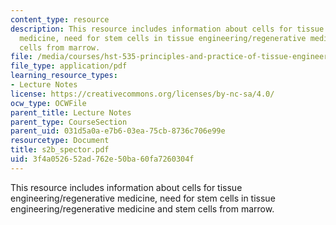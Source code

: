 ```yaml
---
content_type: resource
description: This resource includes information about cells for tissue engineering/regenerative
  medicine, need for stem cells in tissue engineering/regenerative medicine and stem
  cells from marrow.
file: /media/courses/hst-535-principles-and-practice-of-tissue-engineering-fall-2004/3f4a052652ad762e50ba60fa7260304f_s2b_spector.pdf
file_type: application/pdf
learning_resource_types:
- Lecture Notes
license: https://creativecommons.org/licenses/by-nc-sa/4.0/
ocw_type: OCWFile
parent_title: Lecture Notes
parent_type: CourseSection
parent_uid: 031d5a0a-e7b6-03ea-75cb-8736c706e99e
resourcetype: Document
title: s2b_spector.pdf
uid: 3f4a0526-52ad-762e-50ba-60fa7260304f
---
```

This resource includes information about cells for tissue engineering/regenerative medicine, need for stem cells in tissue engineering/regenerative medicine and stem cells from marrow.